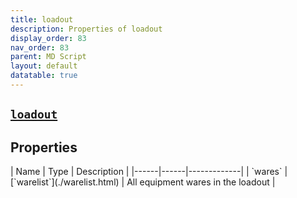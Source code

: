 ```yaml
---
title: loadout
description: Properties of loadout
display_order: 83
nav_order: 83
parent: MD Script
layout: default
datatable: true
---
```


##  [`loadout`](./loadout.html) 


## Properties

<div class="datatable-begin"></div>
| Name | Type | Description |
|------|------|-------------|
| `wares` | [`warelist`](./warelist.html) | All equipment wares in the loadout |
<div class="datatable-end"></div>



